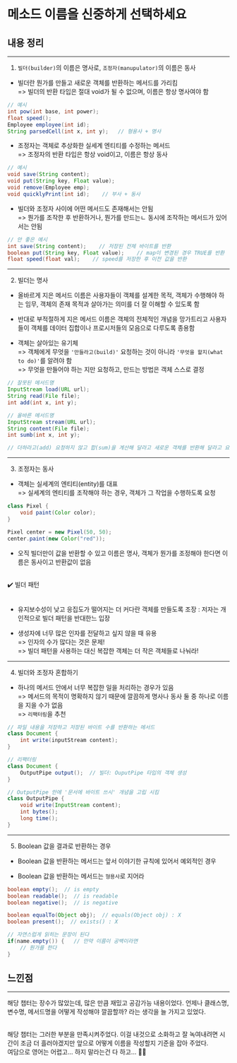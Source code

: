 # 메소드 이름을 신중하게 선택하세요

## 내용 정리

---
1. ```빌더(builder)```의 이름은 명사로, ```조정자(manupulator)```의 이름은 동사 <br>

* 빌더란 뭔가를 만들고 새로운 객체를 반환하는 메서드를 가리킴 <br>
=> 빌더의 반환 타입은 절대 void가 될 수 없으며, 이름은 항상 명사여야 함

```java
// 예시
int pow(int base, int power);
float speed();
Employee employee(int id);
String parsedCell(int x, int y);   // 형용사 + 명사
```

* 조정자는 객체로 추상화한 실세계 엔티티를 수정하는 메서드 <br>
=> 조정자의 반환 타입은 항상 void이고, 이름은 항상 동사

```java
// 예시
void save(String content);
void put(String key, Float value);
void remove(Employee emp);
void quicklyPrint(int id);    // 부사 + 동사
```

* 빌더와 조정자 사이에 어떤 메서드도 존재해서는 안됨 <br>
=> 뭔가를 조작한 후 반환하거나, 뭔가를 만드는ㄴ 동시에 조작하는 메서드가 있어서는 안됨

```java
// 안 좋은 예시
int save(String content);    // 저장된 전체 바이트를 반환
boolean put(String key, Float value);    // map이 변경된 경우 TRUE를 반환
float speed(float val);    // speed를 저장한 후 이전 값을 반환
```

---
2. 빌더는 명사 <br>

* 올바르게 지은 메서드 이름은 사용자들이 객체를 설계한 목적, 객체가 수행해야 하는 임무, 객체의 존재 목적과 살아가는 의미를 더 잘 이해할 수 있도록 함 <br>

* 반대로 부적절하게 지은 메서드 이름은 객체의 전체적인 개념을 망가트리고 사용자들이 객체를 데이터 집합이나 프로시저들의 모음으로 다루도록 종용함 <br>

* 객체는 살아있는 유기체 <br>
=> 객체에게 무엇을 ```'만들라고(build)'``` 요청하는 것이 아니라 ```'무엇을 할지(what to do)'```를 알려야 함 <br>
=> 무엇을 만들어야 하는 지만 요청하고, 만드는 방법은 객체 스스로 결정 <br>


```java
// 잘못된 메서드명
InputStream load(URL url);
String read(File file);
int add(int x, int y);

// 올바른 메서드명
InputStream stream(URL url);
String content(File file);
int sumb(int x, int y);

// 더하라고(add) 요청하지 않고 합(sum)을 계산해 달라고 새로운 객체를 반환해 달라고 요청
```

---
3. 조정자는 동사 <br>

* 객체는 실세계의 엔티티(entity)를 대표 <br>
=> 실세계의 엔티티를 조작해야 하는 경우, 객체가 그 작업을 수행하도록 요청

```java
class Pixel {
    void paint(Color color);
}

Pixel center = new Pixel(50, 50);
center.paint(new Color("red"));
```

* 오직 빌더만이 값을 반환할 수 있고 이름은 명사, 객체가 뭔가를 조정해야 한다면 이름은 동사이고 반환값이 없음 <br>

<br>
✔️ 빌더 패턴
<br><br>

* 유지보수성이 낮고 응집도가 떨어지는 더 커다란 객체를 만들도록 조장 : 저자는 개인적으로 빌더 패턴을 반대한느 입장 <br>

* 생성자에 너무 많은 인자를 전달하고 싶지 않을 때 유용 <br>
=> 인자의 수가 많다는 것은 문제! <br>
=> 빌더 패턴을 사용하는 대신 복잡한 객체는 더 작은 객체들로 나눠라! <br>

---
4. 빌더와 조정자 혼합하기

* 하나의 메서드 안에서 너무 복잡한 일을 처리하는 경우가 있음 <br>
=> 메서드의 목적이 명확하지 않기 때문에 깔끔하게 명사나 동사 둘 중 하나로 이름을 지을 수가 없음 <br>
=> ```리팩터링```을 추천 <br>

```java
// 파일 내용을 저장하고 저장된 바이트 수를 반환하는 메서드
class Document {
    int write(inputStream content);
}

// 리팩터링
class Document {
    OutputPipe output();  // 빌더: OuputPipe 타입의 객체 생성
}

// OutputPipe 안에 '문서에 바이트 쓰시' 개념을 고립 시킴
class OutputPipe {  
    void write(InputStream content);
    int bytes();
    long time();
}
```

---
5. Boolean 값을 결과로 반환하는 경우

* Boolean 값을 반환하는 메서드는 앞서 이야기한 규칙에 있어서 예외적인 경우 <br>

* Boolean 값을 반환하는 메서드는 ```형용사```로 지어라

```java
boolean empty();  // is empty
boolean readable();  // is readable
boolean negative();  // is negative

boolean equalTo(Object obj);  // equals(Object obj) : X
boolean present();  // exists() : X

// 자연스럽게 읽히는 문장이 된다
if(name.empty()) {   // 만약 이름이 공백이라면
    // 뭔가를 한다
}

``` 

## 느낀점
---

해당 챕터는 장수가 많았는데, 많은 만큼 재밌고 공감가능 내용이었다. 언제나 클래스명, 변수명, 메서드명을 어떻게 작성해야 깔끔할까? 라는 생각을 늘 가지고 있었다.

<br>
해당 챕터는 그러한 부분을 만족시켜주었다. 이걸 내것으로 소화하고 잘 녹여내려면 시간이 조금 더 흘러야겠지만 앞으로 어떻게 이름을 작성할지 기준을 잡아 주었다.

<br>
여담으로 영어는 어렵고... 하지 말라는건 다 하고... 🙈🙈
